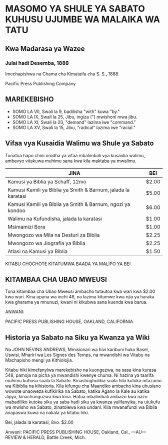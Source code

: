 # MASOMO YA SHULE YA SABATO KUHUSU UJUMBE WA MALAIKA WA TATU

## Kwa Madarasa ya Wazee

### Julai hadi Desemba, 1888

Imechapishwa na Chama cha Kimataifa cha S. S., 1888.

Pacific Press Publishing Company

## MAREKEBISHO

- SOMO LA VII, Swali la 9, badilisha "with" kuwa "by."
- SOMO LA IX, Swali la 25, Jibu, ingiza (") mwishoni mwa jibu.
- SOMO LA XI, Swali la 20, "demand" lazima iwe "command."
- SOMO LA XV, Swali la 15, Jibu, "radical" lazima iwe "racial."

## Vifaa vya Kusaidia Walimu wa Shule ya Sabato

Tunatoa hapo chini orodha ya vifaa mbalimbali vya kusaidia walimu, ambavyo vitakuwa muhimu sana kwa kila maktaba ya mwalimu.

| JINA | BEI |
|-------|-------|
| Kamusi ya Biblia ya Schaff, 12mo | $2.00 |
| Kamusi Kamili ya Biblia ya Smith & Barnum, jalada la karatasi | $5.00 |
| Kamusi Kamili ya Biblia ya Smith & Barnum, ngozi ya kondoo | $6.00 |
| Walimu na Kufundisha, jalada la karatasi | $1.00 |
| Msimamizi Bora | $1.00 |
| Mwongozo wa Mila na Desturi za Biblia | $2.25 |
| Mwongozo wa Jiografia ya Biblia | $2.25 |
| Atlasi na Kamusi ya Biblia | $1.50 |

KITABU CHOCHOTE KITATUMWA BAADA YA MALIPO YA BEI.

## KITAMBAA CHA UBAO MWEUSI

Tuna kitambaa cha Ubao Mweusi ambacho tutautoa kwa wari kwa $2.00 kwa wari. Kina upana wa inchi 48, na lazima kitumwe kwa njia ya haraka kwa gharama ya mnunuzi, kwani ni kikubwa sana kuenda kwa barua.

ANWANI:

PACIFIC PRESS PUBLISHING HOUSE,
OAKLAND, CALIFORNIA

## Historia ya Sabato na Siku ya Kwanza ya Wiki

Na JOHN NEVINS ANDREWS,
Mmisionari wa hivi karibuni huko Basel, Uswisi, Mhariri wa Les Signes des Temps, na mwandishi wa Vitabu na Machapisho mengi ya Kithiolojia.

Kitabu hiki kimefanyiwa marekebisho na kuongezwa, na sasa kina kurasa 548, pamoja na picha ya mwandishi kwenye chuma. Ni hazina ya taarifa muhimu kuhusu suala la Sabato. Kinashughulikia suala hilo kutoka mtazamo wa Kibiblia na kihistoria. Kila kifungu cha Maandiko ambacho kina uhusiano wowote unaoweza kufikirika na Sabato, katika Agano la Kale au katika Jipya, kinachunguzwa kwa kina. Hatua mbalimbali ambazo kwa nazo mabadiliko kutoka siku ya saba hadi siku ya kwanza yalifanyika, na utukufu wa mwisho wa Sabato, zinatolewa kwa undani. Kila mwanafunzi wa Biblia anapaswa kuwa na nakala ya kitabu hiki.

Bei, jalada la karatasi, 8vo. $2.00

Anwani:
PACIFIC PRESS PUBLISHING HOUSE, Oakland, Cal.,
—AU—
REVIEW & HERALD, Battle Creek, Mich.